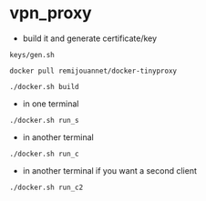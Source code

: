 # vpn_proxy

* build it and generate certificate/key

```
keys/gen.sh

docker pull remijouannet/docker-tinyproxy 

./docker.sh build
```

* in one terminal

```
./docker.sh run_s
```

* in another terminal

```
./docker.sh run_c

```

* in another terminal if you want a second client

```
./docker.sh run_c2
```


